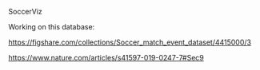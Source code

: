 SoccerViz

Working on this database: 

https://figshare.com/collections/Soccer_match_event_dataset/4415000/3

https://www.nature.com/articles/s41597-019-0247-7#Sec9